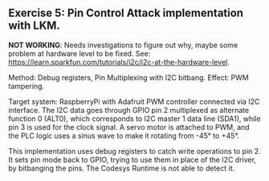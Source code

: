 Exercise 5: Pin Control Attack implementation with LKM.
-------------------------------------------------------

**NOT WORKING**: Needs investigations to figure out why, maybe some problem at hardware level to be fixed.
See: https://learn.sparkfun.com/tutorials/i2c/i2c-at-the-hardware-level.

Method: Debug registers, Pin Multiplexing with I2C bitbang.
Effect: PWM tampering.

Target system: RaspberryPi with Adafruit PWM controller connected via I2C interface.
The I2C data goes through GPIO pin 2 multiplexed as alternate function 0 (ALT0),
which corresponds to I2C master 1 data line (SDA1), while pin 3 is used for the clock signal.
A servo motor is attached to PWM, and the PLC logic uses a sinus wave to make it
rotating from -45° to +45°.

This implementation uses debug registers to catch write operations to pin 2.
It sets pin mode back to GPIO, trying to use them in place of the I2C driver, by bitbanging the pins.
The Codesys Runtime is not able to detect it.
